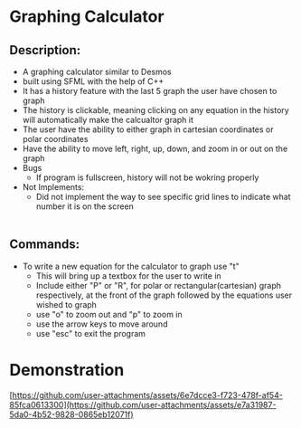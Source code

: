 
# Graphing Calculator 
## Description:
- A graphing calculator similar to Desmos
- built using SFML with the help of C++
- It has a history feature with the last 5 graph the user have chosen to graph
- The history is clickable, meaning clicking on any equation in the history will automatically make the calcualtor graph it
- The user have the ability to either graph in cartesian coordinates or polar coordinates
- Have the ability to move left, right, up, down, and zoom in or out on the graph
- Bugs
  - If program is fullscreen, history will not be wokring properly
- Not Implements:
  - Did not implement the way to see specific grid lines to indicate what number it is on the screen 
<br><br>

## Commands:
- To write a new equation for the calculator to graph use "t"
  - This will bring up a textbox for the user to write in
  - Include either "P" or "R", for polar or rectangular(cartesian) graph respectively, at the front of the graph followed by the equations user wished to graph
  - use "o" to zoom out and "p" to zoom in
  - use the arrow keys to move around
  - use "esc" to exit the program

# **Demonstration**
[https://github.com/user-attachments/assets/6e7dcce3-f723-478f-af54-85fca0613300](https://github.com/user-attachments/assets/e7a31987-5da0-4b52-9828-0865eb12071f)




